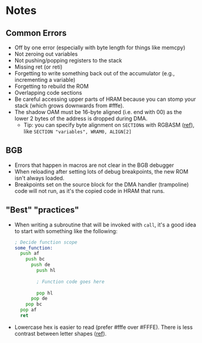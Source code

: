 # Notes 


## Common Errors
- Off by one error (especially with byte length for things like memcpy)
- Not zeroing out variables
- Not pushing/popping registers to the stack
- Missing ret (or reti)
- Forgetting to write something back out of the accumulator (e.g., incrementing a variable)
- Forgetting to rebuild the ROM
- Overlapping code sections
- Be careful accessing upper parts of HRAM because you can stomp your stack (which grows downwards from #fffe).
- The shadow OAM must be 16-byte aligned (i.e. end with 00) as the lower 2 bytes of the address is dropped during DMA. 
  - Tip: you can specify byte alignment on `SECTION`s with RGBASM ([ref](https://rednex.github.io/rgbds/rgbasm.5.html#INCLUDE)), like `SECTION "variables", WRAM0, ALIGN[2]`

## BGB 
- Errors that happen in macros are not clear in the BGB debugger
- When reloading after setting lots of debug breakpoints, the new ROM isn't always loaded. 
- Breakpoints set on the source block for the DMA handler (trampoline) code will not run, as it's the copied code in HRAM that runs. 

## "Best" "practices"

- When writing a subroutine that will be invoked with `call`, it's a good idea to start with something like the following:

    ```asm
    ; Decide function scope
    some_function:
      push af
        push bc
          push de 
            push hl
            
            ; Function code goes here
      
            pop hl 
          pop de 
        pop bc
      pop af
      ret 
    ```

- Lowercase hex is easier to read (prefer #fffe over #FFFE). There is less contrast between letter shapes ([ref](http://uxmovement.com/content/all-caps-hard-for-users-to-read/)).
